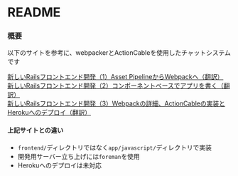 # README

### 概要
以下のサイトを参考に、webpackerとActionCableを使用したチャットシステムです  

[新しいRailsフロントエンド開発（1）Asset PipelineからWebpackへ（翻訳）](https://techracho.bpsinc.jp/hachi8833/2017_12_26/49931)  
[新しいRailsフロントエンド開発（2）コンポーネントベースでアプリを書く（翻訳）](https://techracho.bpsinc.jp/hachi8833/2018_01_09/50475)  
[新しいRailsフロントエンド開発（3）Webpackの詳細、ActionCableの実装とHerokuへのデプロイ（翻訳）](https://techracho.bpsinc.jp/hachi8833/2018_01_15/50860)  

#### 上記サイトとの違い
- `frontend/`ディレクトリではなく`app/javascript/`ディレクトリで実装
- 開発用サーバー立ち上げには`foreman`を使用
- Herokuへのデプロイは未対応
